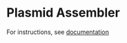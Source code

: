 # Plasmid Assembler

For instructions, see [documentation](https://lowandrew.github.io/Plasmid_Assembler)

